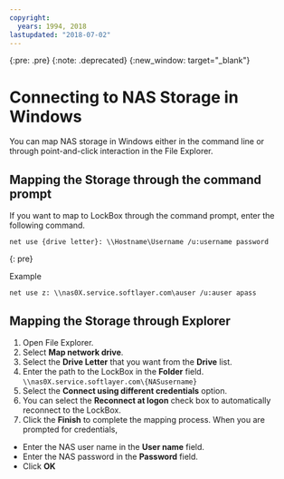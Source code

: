 ```yaml
---
copyright:
  years: 1994, 2018
lastupdated: "2018-07-02"
---
```

{:pre: .pre}
{:note: .deprecated}
{:new_window: target="_blank"}

# Connecting to NAS Storage in Windows

You can map NAS storage in Windows either in the command line or through point-and-click interaction in the File Explorer.

## Mapping the Storage through the command prompt

If you want to map to LockBox through the command prompt, enter the following command.
   ```
   net use {drive letter}: \\Hostname\Username /u:username password
   ```
   {: pre}
   
   Example
   ```
   net use z: \\nas0X.service.softlayer.com\auser /u:auser apass
   ```

## Mapping the Storage through Explorer

1. Open File Explorer.
2. Select **Map network drive**.
3. Select the **Drive Letter** that you want from the **Drive** list.
4. Enter the path to the LockBox in the **Folder** field. <br/>
   `\\nas0X.service.softlayer.com\{NASusername}`
5. Select the **Connect using different credentials** option.
6. You can select the **Reconnect at logon** check box to automatically reconnect to the LockBox.
7. Click the **Finish** to complete the mapping process. When you are prompted for credentials,
  * Enter the NAS user name in the **User name** field.
  * Enter the NAS password in the **Password** field.
  * Click **OK**
